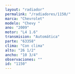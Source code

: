```yaml
---
layout: "radiador"
permalink: "/radiadores/1150/"
marca: "Chevrolet"
modelo: "Chevy "
ano: "2009"
motor: "L4 1.6"
transmision: "Automática"
parte: "63358"
clima: "Con clima"
alto: "26 1/2"
ancho: "10 3/4"
observaciones: ""
id: "1150"
---
```


